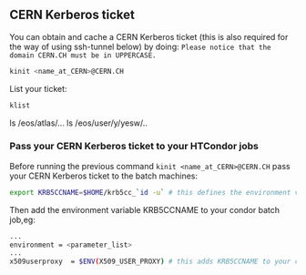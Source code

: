 ## CERN Kerberos ticket 

You can obtain and cache a CERN Kerberos ticket (this is also required for the way of using ssh-tunnel below) by doing:
`Please notice that the domain CERN.CH must be in UPPERCASE.`

```bash
kinit <name_at_CERN>@CERN.CH
``` 
List your ticket: 

```bash
klist
```
ls /eos/atlas/...
ls /eos/user/y/yesw/..

### Pass your CERN Kerberos ticket to your HTCondor jobs

Before running the previous command `kinit <name_at_CERN>@CERN.CH` pass your CERN Kerberos ticket to the batch machines:
```bash
export KRB5CCNAME=$HOME/krb5cc_`id -u` # this defines the environment variable `KRB5CCNAME`$
```

Then add the environment variable KRB5CCNAME to your condor batch job,eg:

```bash
...
environment = <parameter_list>
...
x509userproxy  = $ENV(X509_USER_PROXY) # this adds KRB5CCNAME to your condor batch job.
```



